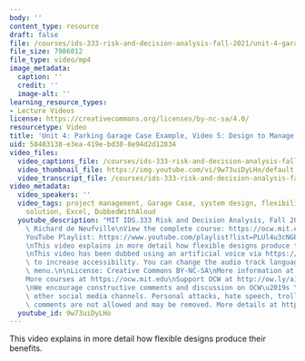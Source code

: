 ```yaml
---
body: ''
content_type: resource
draft: false
file: /courses/ids-333-risk-and-decision-analysis-fall-2021/unit-4-garage-case-video-5_360p_16_9.mp4
file_size: 7986012
file_type: video/mp4
image_metadata:
  caption: ''
  credit: ''
  image-alt: ''
learning_resource_types:
- Lecture Videos
license: https://creativecommons.org/licenses/by-nc-sa/4.0/
resourcetype: Video
title: 'Unit 4: Parking Garage Case Example, Video 5: Design to Manage Uncertainties'
uid: 58483138-e3ea-419e-bd38-8e94d2d12834
video_files:
  video_captions_file: /courses/ids-333-risk-and-decision-analysis-fall-2021/1BcqzG9t2niPHX2CmqTzVZyTBiPOVCTgz_transcript.webvtt
  video_thumbnail_file: https://img.youtube.com/vi/9w73uiDyLHo/default.jpg
  video_transcript_file: /courses/ids-333-risk-and-decision-analysis-fall-2021/1BcqzG9t2niPHX2CmqTzVZyTBiPOVCTgz_transcript.pdf
video_metadata:
  video_speakers: ''
  video_tags: project management, Garage Case, system design, flexibility, win-win
    solution, Excel, DubbedWithAloud
  youtube_description: "MIT IDS.333 Risk and Decision Analysis, Fall 2021\nInstructor:\
    \ Richard de Neufville\nView the complete course: https://ocw.mit.edu/courses/ids-333-risk-and-decision-analysis-fall-2021/\n\
    YouTube Playlist: https://www.youtube.com/playlist?list=PLUl4u3cNGP62jwhTqp8_1kwrkDkxZhpQC\n\
    \nThis video explains in more detail how flexible designs produce their benefits.\n\
    \nThis video has been dubbed using an artificial voice via https://aloud.area120.google.com\
    \ to increase accessibility. You can change the audio track language in the Settings\
    \ menu.\n\nLicense: Creative Commons BY-NC-SA\nMore information at https://ocw.mit.edu/terms\n\
    More courses at https://ocw.mit.edu\nSupport OCW at http://ow.ly/a1If50zVRlQ\n\
    \nWe encourage constructive comments and discussion on OCW\u2019s YouTube and\
    \ other social media channels. Personal attacks, hate speech, trolling, and inappropriate\
    \ comments are not allowed and may be removed. More details at https://ocw.mit.edu/comments."
  youtube_id: 9w73uiDyLHo
---
```

This video explains in more detail how flexible designs produce their benefits.